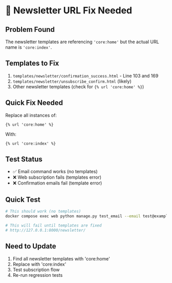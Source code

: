 # 🔧 Newsletter URL Fix Needed

## Problem Found
The newsletter templates are referencing `'core:home'` but the actual URL name is `'core:index'`.

## Templates to Fix
1. `templates/newsletter/confirmation_success.html` - Line 103 and 169
2. `templates/newsletter/unsubscribe_confirm.html` (likely)
3. Other newsletter templates (check for `{% url 'core:home' %}`)

## Quick Fix Needed
Replace all instances of:
```django
{% url 'core:home' %}
```

With:
```django
{% url 'core:index' %}
```

## Test Status
- ✅ Email command works (no templates)
- ❌ Web subscription fails (templates error)
- ❌ Confirmation emails fail (template error)

## Quick Test
```bash
# This should work (no templates)
docker compose exec web python manage.py test_email --email test@example.com

# This will fail until templates are fixed
# http://127.0.0.1:8000/newsletter/
```

## Need to Update
1. Find all newsletter templates with 'core:home'
2. Replace with 'core:index'
3. Test subscription flow
4. Re-run regression tests